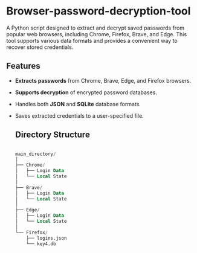 # Browser-password-decryption-tool


A Python script designed to extract and decrypt saved passwords from popular web browsers, including Chrome, Firefox, Brave, and Edge. This tool supports various data formats and provides a convenient way to recover stored credentials.

## Features

- **Extracts passwords** from Chrome, Brave, Edge, and Firefox browsers.
- **Supports decryption** of encrypted password databases.
- Handles both **JSON** and **SQLite** database formats.
- Saves extracted credentials to a user-specified file.

  ## Directory Structure
  ```sql

  main_directory/
  │
  ├── Chrome/
  │   ├── Login Data
  │   └── Local State
  │
  ├── Brave/
  │   ├── Login Data
  │   └── Local State
  │
  ├── Edge/
  │   ├── Login Data
  │   └── Local State
  │
  └── Firefox/
      ├── logins.json
      └── key4.db



